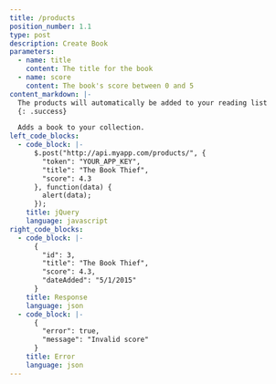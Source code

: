 ```yaml
---
title: /products
position_number: 1.1
type: post
description: Create Book
parameters:
  - name: title
    content: The title for the book
  - name: score
    content: The book's score between 0 and 5
content_markdown: |-
  The products will automatically be added to your reading list
  {: .success}

  Adds a book to your collection.
left_code_blocks:
  - code_block: |-
      $.post("http://api.myapp.com/products/", {
        "token": "YOUR_APP_KEY",
        "title": "The Book Thief",
        "score": 4.3
      }, function(data) {
        alert(data);
      });
    title: jQuery
    language: javascript
right_code_blocks:
  - code_block: |-
      {
        "id": 3,
        "title": "The Book Thief",
        "score": 4.3,
        "dateAdded": "5/1/2015"
      }
    title: Response
    language: json
  - code_block: |-
      {
        "error": true,
        "message": "Invalid score"
      }
    title: Error
    language: json
---
```

